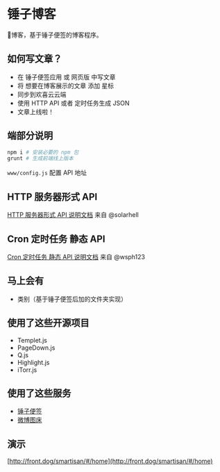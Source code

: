 # 锤子博客
🔨博客，基于锤子便签的博客程序。

## 如何写文章？

 - 在 锤子便签应用 或 网页版 中写文章
 - 将 想要在博客展示的文章 添加 星标
 - 同步到欢喜云云端
 - 使用 HTTP API 或者 定时任务生成 JSON
 - 文章上线啦！

## 端部分说明


```bash
npm i # 安装必要的 npm 包
grunt # 生成前端线上版本
```

`www/config.js` 配置 API 地址



## HTTP 服务器形式 API 

[HTTP 服务器形式 API 说明文档](https://github.com/itorr/smartisanBlog/tree/master/t) 来自 @solarhell

## Cron 定时任务 静态 API

[Cron 定时任务 静态 API 说明文档](https://github.com/itorr/smartisanBlog/tree/master/cron) 来自 @wsph123

## 马上会有
 - 类别（基于锤子便签后加的文件夹实现）

## 使用了这些开源项目
 - Templet.js
 - PageDown.js
 - Q.js
 - Highlight.js
 - iTorr.js

## 使用了这些服务
 - [锤子便签](https://cloud.smartisan.com/#/notes)
 - [微博图床](http://weibo.com)

## 演示

[http://front.dog/smartisan/#/home](http://front.dog/smartisan/#/home)
